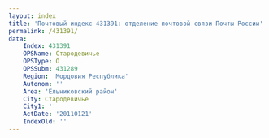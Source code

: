 ```yaml
---
layout: index
title: 'Почтовый индекс 431391: отделение почтовой связи Почты России'
permalink: /431391/
data:
    Index: 431391
    OPSName: Стародевичье
    OPSType: О
    OPSSubm: 431289
    Region: 'Мордовия Республика'
    Autonom: ''
    Area: 'Ельниковский район'
    City: Стародевичье
    City1: ''
    ActDate: '20110121'
    IndexOld: ''
---
```

